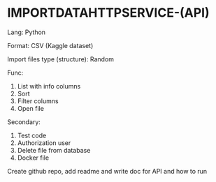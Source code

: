 # IMPORTDATAHTTPSERVICE-(API)

Lang: Python

Format: CSV (Kaggle dataset)

Import files type (structure): Random

Func:
  1. List with info columns
  2. Sort
  3. Filter columns
  4. Open file

Secondary:
  1. Test code
  2. Authorization user
  3. Delete file from database
  4. Docker file

Create github repo, add readme and write doc for API and how to run
